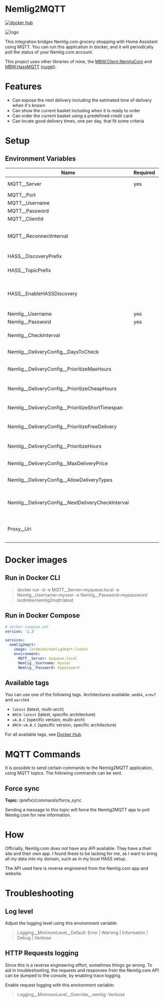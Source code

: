 # Nemlig2MQTT
[![docker hub](https://img.shields.io/docker/pulls/lordmike/nemlig2mqtt)](https://hub.docker.com/repository/docker/lordmike/nemlig2mqtt)

![logo](Logo/Logo.png)

This integration bridges Nemlig.com grocery shopping with Home Assistant using MQTT. You can run this application in docker, and it will periodically poll the status of your Nemlig.com account.

This project uses other libraries of mine, the [MBW.Client.NemligCom](https://github.com/lordMike/mbw.nemlig2mqtt) and [MBW.HassMQTT](https://github.com/LordMike/MBW.HassMQTT) ([nuget](https://www.nuget.org/packages/MBW.HassMQTT)).

# Features

* Can expose the next delivery including the estimated time of delivery when it's known
* Can show the current basket including when it is ready to order
* Can order the current basket using a predefined credit card
* Can locate good delivery times, one per day, that fit some criteria

# Setup

## Environment Variables

| Name                                              | Required | Default         | Note                                                                 |
|---------------------------------------------------|----------|-----------------|----------------------------------------------------------------------|
| MQTT__Server                                      | yes      |                 | A hostname or IP address                                             |
| MQTT__Port                                        |          | 1883            |                                                                      |
| MQTT__Username                                    |          |                 |                                                                      |
| MQTT__Password                                    |          |                 |                                                                      |
| MQTT__ClientId                                    |          | `nemlig2mqtt`   |                                                                      |
| MQTT__ReconnectInterval                           |          | `00:00:30`      | How long to wait before reconnecting to MQTT                         |
| HASS__DiscoveryPrefix                             |          | `homeassistant` | Prefix of HASS discovery topics                                      |
| HASS__TopicPrefix                                 |          | `nemlig`        | Prefix of state and attribute topics                                 |
| HASS__EnableHASSDiscovery                         |          | `true`          | Enable or disable the HASS discovery documents, disable with `false` |
| Nemlig__Username                                  | yes      |                 |                                                                      |
| Nemlig__Password                                  | yes      |                 |                                                                      |
| Nemlig__CheckInterval                             |          | 01:00:00        | Fallback update interval, default: `15 minutes`                      |
| Nemlig__DeliveryConfig__DaysToCheck               |          | `4`             | Number of days to check, range: 1-7                                  |
| Nemlig__DeliveryConfig__PrioritizeMaxHours        |          | `48`            | Max hours to prioritize, range: 4-672                                |
| Nemlig__DeliveryConfig__PrioritizeCheapHours      |          | `true`          | Prioritize cheaper hours, `true` or `false`                          |
| Nemlig__DeliveryConfig__PrioritizeShortTimespan   |          | `false`         | Prioritize shorter timespans, `true` or `false`                      |
| Nemlig__DeliveryConfig__PrioritizeFreeDelivery    |          | `true`          | Prioritize free delivery, `true` or `false`                          |
| Nemlig__DeliveryConfig__PrioritizeHours           |          |                 | Prioritize specific hours, range: 0-23, array of bytes               |
| Nemlig__DeliveryConfig__MaxDeliveryPrice          |          |                 | Maximum delivery price, optional                                     |
| Nemlig__DeliveryConfig__AllowDeliveryTypes        |          |                 | Allowed delivery types, array of `NemligDeliveryType`                |
| Nemlig__DeliveryConfig__NextDeliveryCheckInterval |          | `01:00:00`      | Interval for next delivery check, range: 00:01:00 - 15:00:00         |
| Proxy__Uri                                        |          |                 | Set this to pass Nemlig.com API calls through an HTTP proxy          |


# Docker images

## Run in Docker CLI

> docker run -d -e MQTT__Server=myqueue.local -e Nemlig__Username=myuser -e Nemlig__Password=mypassword lordmike/nemlig2mqtt:latest

## Run in Docker Compose

```yaml
# docker-compose.yml
version: '2.3'

services:
  nemlig2mqtt:
    image: lordmike/nemlig2mqtt:latest
    environment:
      MQTT__Server: myqueue.local
      Nemlig__Username: myuser
      Nemlig__Password: mypassword
```

## Available tags

You can use one of the following tags. Architectures available: `amd64`, `armv7` and `aarch64`

* `latest` (latest, multi-arch)
* `ARCH-latest` (latest, specific architecture)
* `vA.B.C` (specific version, multi-arch)
* `ARCH-vA.B.C` (specific version, specific architecture)

For all available tags, see [Docker Hub](https://hub.docker.com/repository/docker/lordmike/nemlig2mqtt/tags).

# MQTT Commands

It is possible to send certain commands to the Nemlig2MQTT application, using MQTT topics. The following commands can be sent.

## Force sync
**Topic:** (prefix)/commands/force_sync

Sending a message to this topic will force the Nemlig2MQTT app to poll Nemlig.com for new information.

# How

Officially, Nemlig.com does _not_ have any API available. They have a their site and their own app. I found these to be lacking for me, as I want to bring all my data into my domain, such as in my local HASS setup.

The API used here is reverse engineered from the Nemlig.com app and website.

# Troubleshooting

## Log level

Adjust the logging level using this environment variable:

> Logging__MinimumLevel__Default: Error | Warning | Information | Debug | Verbose

## HTTP Requests logging

Since this is a reverse engineering effort, sometimes things go wrong. To aid in troubleshooting, the requests and responses from the Nemlig.com API can be dumped to the console, by enabling trace logging.

Enable request logging with this environment variable:
> Logging__MinimumLevel__Override__nemlig: Verbose
